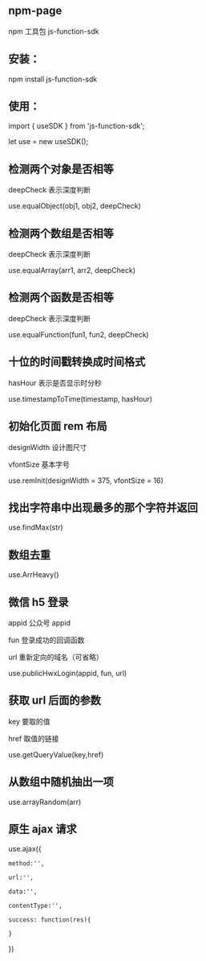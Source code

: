 ## npm-page

npm 工具包 js-function-sdk

## 安装：

npm install js-function-sdk

## 使用：

import { useSDK } from 'js-function-sdk';

let use = new useSDK();

## 检测两个对象是否相等

deepCheck 表示深度判断

use.equalObject(obj1, obj2, deepCheck)

## 检测两个数组是否相等

deepCheck 表示深度判断

use.equalArray(arr1, arr2, deepCheck)

## 检测两个函数是否相等

deepCheck 表示深度判断

use.equalFunction(fun1, fun2, deepCheck)

## 十位的时间戳转换成时间格式

hasHour 表示是否显示时分秒

use.timestampToTime(timestamp, hasHour)

## 初始化页面 rem 布局

designWidth 设计图尺寸

vfontSize 基本字号

use.remInit(designWidth = 375, vfontSize = 16)

## 找出字符串中出现最多的那个字符并返回

use.findMax(str)

## 数组去重

use.ArrHeavy()

## 微信 h5 登录

appid 公众号 appid

fun 登录成功的回调函数

url 重新定向的域名（可省略）

use.publicHwxLogin(appid, fun, url)

## 获取 url 后面的参数

key 要取的值

href 取值的链接

use.getQueryValue(key,href)

## 从数组中随机抽出一项

use.arrayRandom(arr)

## 原生 ajax 请求

use.ajax({

    method:'',

    url:'',

    data:'',

    contentType:'',

    success: function(res){

    }

})
